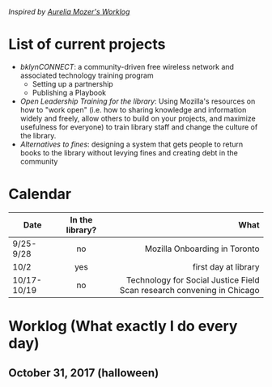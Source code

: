 _Inspired by [Aurelia Mozer's Worklog](https://github.com/auremoser/mozsci/blob/master/log/worklog.md)_

# List of current projects 
- *bklynCONNECT*: a community-driven free wireless network and associated technology training program
	- Setting up a partnership
	- Publishing a Playbook
- *Open Leadership Training for the library*: Using Mozilla's resources on how to "work open" (i.e. how to sharing knowledge and information widely and freely, allow others to build on your projects, and maximize  usefulness for everyone) to train library staff and change the culture of the library.
- *Alternatives to fines*: designing a system that gets people to return books to the library without levying fines and creating debt in the community

# Calendar
| Date        | In the library? | What |
| ----------- |:---------------:| ----:|
| 9/25-9/28 | no | Mozilla Onboarding in Toronto |
| 10/2 | yes | first day at library |
| 10/17-10/19 | no | Technology for Social Justice Field Scan research convening in Chicago |

# Worklog (What exactly I do every day)

## October 31, 2017 (halloween)